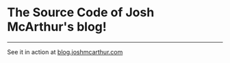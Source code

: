 # The Source Code of Josh McArthur's blog! #
----

See it in action at [blog.joshmcarthur.com](http://blog.joshmcarthur.com)

